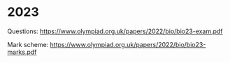 # 2023

Questions: https://www.olympiad.org.uk/papers/2022/bio/bio23-exam.pdf

Mark scheme: https://www.olympiad.org.uk/papers/2022/bio/bio23-marks.pdf
